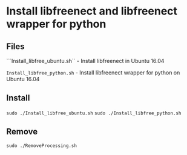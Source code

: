 # Install libfreenect and libfreenect wrapper for python

## Files
```Install_libfree_ubuntu.sh`` - Install libfreenect in Ubuntu 16.04

```Install_libfree_python.sh``` - Install libfreenect wrapper for python on Ubuntu 16.04

## Install
```sudo ./Install_libfree_ubuntu.sh```
```sudo ./Install_libfree_python.sh```

## Remove 
```sudo ./RemoveProcessing.sh```
